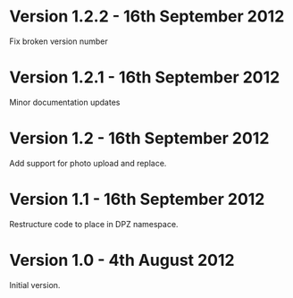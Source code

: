 Version 1.2.2 - 16th September 2012
===================================

Fix broken version number

Version 1.2.1 - 16th September 2012
===================================

Minor documentation updates

Version 1.2 - 16th September 2012
=================================

Add support for photo upload and replace.

Version 1.1 - 16th September 2012
=================================

Restructure code to place in DPZ namespace.


Version 1.0 - 4th August 2012
=============================

Initial version.

